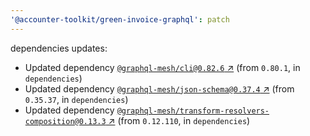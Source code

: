 ```yaml
---
'@accounter-toolkit/green-invoice-graphql': patch
---
```


dependencies updates:

- Updated dependency
  [`@graphql-mesh/cli@0.82.6` ↗︎](https://www.npmjs.com/package/@graphql-mesh/cli/v/0.82.6) (from
  `0.80.1`, in `dependencies`)
- Updated dependency
  [`@graphql-mesh/json-schema@0.37.4` ↗︎](https://www.npmjs.com/package/@graphql-mesh/json-schema/v/0.37.4)
  (from `0.35.37`, in `dependencies`)
- Updated dependency
  [`@graphql-mesh/transform-resolvers-composition@0.13.3` ↗︎](https://www.npmjs.com/package/@graphql-mesh/transform-resolvers-composition/v/0.13.3)
  (from `0.12.110`, in `dependencies`)
